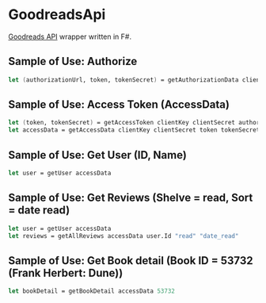 # GoodreadsApi
[Goodreads API](https://www.goodreads.com/api) wrapper written in F#.

## Sample of Use: Authorize
```fsharp
let (authorizationUrl, token, tokenSecret) = getAuthorizationData clientKey clientSecret clientSideUrl
```

## Sample of Use: Access Token (AccessData)
```fsharp
let (token, tokenSecret) = getAccessToken clientKey clientSecret authorizationToken authorizationTokenSecret
let accessData = getAccessData clientKey clientSecret token tokenSecret
```

## Sample of Use: Get User (ID, Name)
```fsharp
let user = getUser accessData
```

## Sample of Use: Get Reviews (Shelve = read, Sort = date read)
```fsharp
let user = getUser accessData
let reviews = getAllReviews accessData user.Id "read" "date_read"
```

## Sample of Use: Get Book detail (Book ID = 53732 (Frank Herbert: Dune))
```fsharp
let bookDetail = getBookDetail accessData 53732
```
